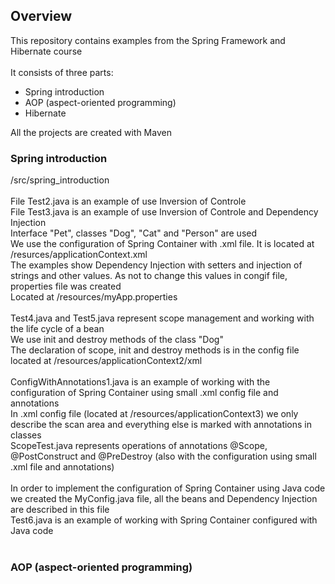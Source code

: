 <h2>Overview</h2>
This repository contains examples from the Spring Framework and Hibernate course
<br>
<br>
It consists of three parts:
<br> 
<ul>
  <li>Spring introduction</li>
  <li>AOP (aspect-oriented programming)</li>
  <li>Hibernate</li>
</ul>
All the projects are created with Maven
<h3>Spring introduction</h3>
/src/spring_introduction
<br>
<br>
File Test2.java is an example of use Inversion of Controle
<br>
File Test3.java is an example of use Inversion of Controle and Dependency Injection
<br>
Interface "Pet", classes "Dog", "Cat" and "Person" are used
<br>
We use the configuration of Spring Container with .xml file. It is located at /resurces/applicationContext.xml
<br>
The examples show Dependency Injection with setters and injection of strings and other values. As not to change this values in congif file, properties file was created
<br>
Located at /resources/myApp.properties
<br>
<br>
Test4.java and Test5.java represent scope management and working with the life cycle of a bean
<br>
We use init and destroy methods of the class "Dog"
<br>
The declaration of scope, init and destroy methods is in the config file located at /resources/applicationContext2/xml
<br>
<br>
ConfigWithAnnotations1.java is an example of working with the configuration of Spring Container using small .xml config file and annotations
<br>
In .xml config file (located at /resources/applicationContext3) we only describe the scan area and everything else is marked with annotations in classes
<br>
ScopeTest.java represents operations of annotations @Scope, @PostConstruct and @PreDestroy (also with the configuration using small .xml file and annotations)
<br>
<br>
In order to implement the configuration of Spring Container using Java code we created the MyConfig.java file, all the beans and Dependency Injection are described in this file
<br>
Test6.java is an example of working with Spring Container configured with Java code
<br>
<br>
<h3>AOP (aspect-oriented programming)</h3>
